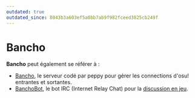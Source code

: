 ```yaml
---
outdated: true
outdated_since: 8043b3a603ef5a8bb7ab9f982fceed3825cb249f
---
```


# Bancho

**Bancho** peut également se référer à :

- [Bancho](/wiki/Glossary#bancho), le serveur codé par peppy pour gérer les connections d'osu! entrantes et sortantes.
- [BanchoBot](/wiki/BanchoBot), le bot IRC (Internet Relay Chat) pour la [discussion en jeu](/wiki/Chat_Console).
